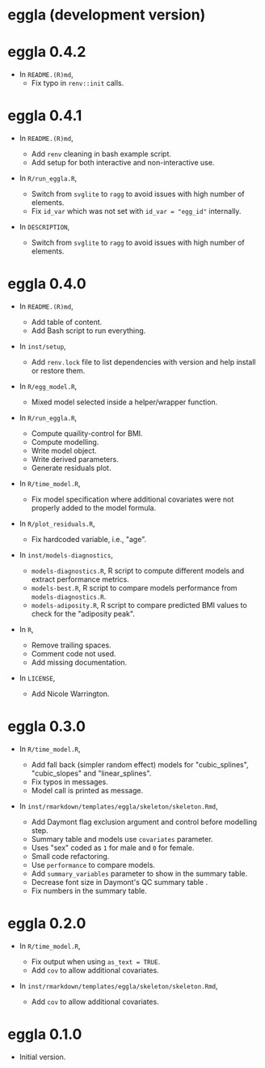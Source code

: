 # eggla (development version)

# eggla 0.4.2

* In `README.(R)md`,
    + Fix typo in `renv::init` calls.

# eggla 0.4.1

* In `README.(R)md`,
    + Add `renv` cleaning in bash example script.
    + Add setup for both interactive and non-interactive use.

* In `R/run_eggla.R`,
    + Switch from `svglite` to `ragg` to avoid issues with high number of elements.
    + Fix `id_var` which was not set with `id_var = "egg_id"` internally.

* In `DESCRIPTION`,
    + Switch from `svglite` to `ragg` to avoid issues with high number of elements.

# eggla 0.4.0

* In `README.(R)md`,
    + Add table of content.
    + Add Bash script to run everything.

* In `inst/setup`,
    + Add `renv.lock` file to list dependencies with version and help install or restore them.

* In `R/egg_model.R`,
    + Mixed model selected inside a helper/wrapper function.

* In `R/run_eggla.R`,
    + Compute quaility-control for BMI.
    + Compute modelling.
    + Write model object.
    + Write derived parameters.
    + Generate residuals plot.

* In `R/time_model.R`,
    + Fix model specification where additional covariates were not properly added to the model formula.

* In `R/plot_residuals.R`,
    + Fix hardcoded variable, i.e., "age".

* In `inst/models-diagnostics`,
    + `models-diagnostics.R`, R script to compute different models and extract performance metrics.
    + `models-best.R`, R script to compare models performance from `models-diagnostics.R`.
    + `models-adiposity.R`, R script to compare predicted BMI values to check for the "adiposity peak".

* In `R`,
    + Remove trailing spaces.
    + Comment code not used.
    + Add missing documentation.

* In `LICENSE`,
    + Add Nicole Warrington.

# eggla 0.3.0

* In `R/time_model.R`,
    + Add fall back (simpler random effect) models for "cubic_splines", "cubic_slopes" and "linear_splines".
    + Fix typos in messages.
    + Model call is printed as message.

* In `inst/rmarkdown/templates/eggla/skeleton/skeleton.Rmd`,
    + Add Daymont flag exclusion argument and control before modelling step.
    + Summary table and models use `covariates` parameter.
    + Uses "sex" coded as `1` for male and `0` for female.
    + Small code refactoring.
    + Use `performance` to compare models.
    + Add `summary_variables` parameter to show in the summary table.
    + Decrease font size in Daymont's QC summary table .
    + Fix numbers in the summary table.

# eggla 0.2.0

* In `R/time_model.R`,
    + Fix output when using `as_text = TRUE`.
    + Add `cov` to allow additional covariates.

* In `inst/rmarkdown/templates/eggla/skeleton/skeleton.Rmd`,
    + Add `cov` to allow additional covariates.

# eggla 0.1.0

* Initial version.
